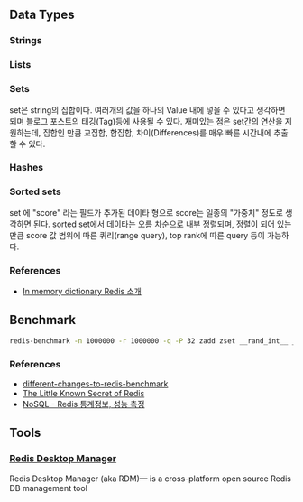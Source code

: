 
## Data Types

### Strings

### Lists

### Sets

set은 string의 집합이다. 여러개의 값을 하나의 Value 내에 넣을 수 있다고 생각하면 되며 블로그 포스트의 태깅(Tag)등에 사용될 수 있다. 재미있는 점은 set간의 연산을 지원하는데, 집합인 만큼 교집합, 합집합, 차이(Differences)를 매우 빠른 시간내에 추출할 수 있다.

### Hashes

### Sorted sets

set 에 "score" 라는 필드가 추가된 데이타 형으로 score는 일종의 "가중치" 정도로 생각하면 된다. sorted set에서 데이타는 오름 차순으로 내부 정렬되며, 정렬이 되어 있는 만큼 score 값 범위에 따른 쿼리(range query), top rank에 따른 query 등이 가능하다.

### References

- [In memory dictionary Redis 소개](http://bcho.tistory.com/654)

## Benchmark

```bash
redis-benchmark -n 1000000 -r 1000000 -q -P 32 zadd zset __rand_int__ __rand_int__
```

### References

- [different-changes-to-redis-benchmark](http://grokbase.com/t/gg/redis-db/1388j6whz7/different-changes-to-redis-benchmark)
- [The Little Known Secret of Redis](http://nosql.mypopescu.com/post/16061147078/the-little-known-secret-of-redis)
- [NoSQL - Redis 통계정보, 성능 측정](http://develop.sunshiny.co.kr/1003)

## Tools

### [Redis Desktop Manager](http://redisdesktop.com/)

Redis Desktop Manager (aka RDM)— is a cross-platform open source Redis DB management tool
